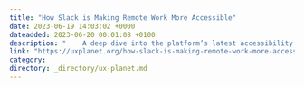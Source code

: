 ```yaml
---
title: "How Slack is Making Remote Work More Accessible"
date: 2023-06-19 14:03:02 +0000
dateadded: 2023-06-20 00:01:08 +0100
description: "    A deep dive into the platform’s latest accessibility features  Continue reading on UX Planet »  "
link: "https://uxplanet.org/how-slack-is-making-remote-work-more-accessible-3e3f47190b86?source=rss----819cc2aaeee0---4"
category:
directory: _directory/ux-planet.md
---
```

